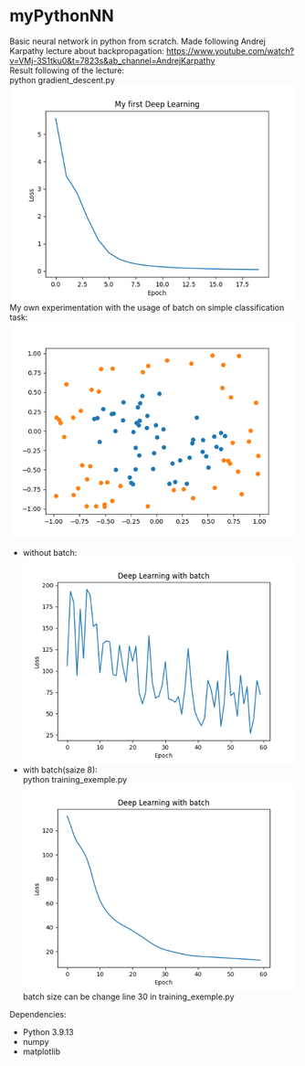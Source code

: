 # myPythonNN
Basic neural network in python from scratch. Made following Andrej Karpathy lecture about backpropagation: https://www.youtube.com/watch?v=VMj-3S1tku0&t=7823s&ab_channel=AndrejKarpathy  
Result following of the lecture:  
python gradient_descent.py  
![image](./image/Figure_1.png)  
My own experimentation with the usage of batch on simple classification task:  
![image](./image/Figure_2_0.png)  
- without batch:  
![image](./image/Figure_2_1.png)  
- with batch(saize 8):  
python training_exemple.py  
![image](./image/Figure_2_2.png)  
batch size can be change line 30 in training_exemple.py  
  
  
Dependencies:  
- Python 3.9.13  
- numpy  
- matplotlib  

